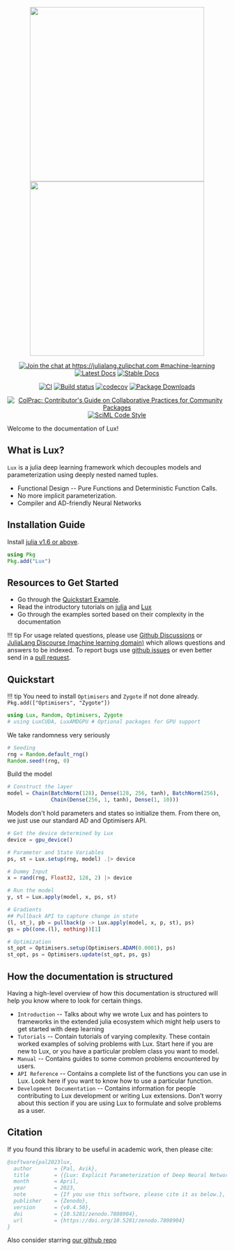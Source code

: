 <p align="center">
    <img width="400px" src="assets/lux-logo.svg#gh-light-mode-only"/>
    <img width="400px" src="assets/lux-logo-dark.svg#gh-dark-mode-only"/>
</p>

<div align="center">

[![Join the chat at https://julialang.zulipchat.com #machine-learning](https://img.shields.io/static/v1?label=Zulip&message=chat&color=9558b2&labelColor=389826)](https://julialang.zulipchat.com/#narrow/stream/machine-learning)
[![Latest Docs](https://img.shields.io/badge/docs-latest-blue.svg)](http://lux.csail.mit.edu/dev/)
[![Stable Docs](https://img.shields.io/badge/docs-stable-blue.svg)](http://lux.csail.mit.edu/stable/)

[![CI](https://github.com/avik-pal/Lux.jl/actions/workflows/CI.yml/badge.svg)](https://github.com/avik-pal/Lux.jl/actions/workflows/CI.yml)
[![Build status](https://img.shields.io/buildkite/ba1f9622add5978c2d7b194563fd9327113c9c21e5734be20e/main.svg?label=gpu)](https://buildkite.com/julialang/lux-dot-jl)
[![codecov](https://codecov.io/gh/LuxDL/Lux.jl/branch/main/graph/badge.svg?token=IMqBM1e3hz)](https://codecov.io/gh/LuxDL/Lux.jl)
[![Package Downloads](https://shields.io/endpoint?url=https://pkgs.genieframework.com/api/v1/badge/Lux)](https://pkgs.genieframework.com?packages=Lux)

[![ColPrac: Contributor's Guide on Collaborative Practices for Community Packages](https://img.shields.io/badge/ColPrac-Contributor's%20Guide-blueviolet)](https://github.com/SciML/ColPrac)
[![SciML Code Style](https://img.shields.io/static/v1?label=code%20style&message=SciML&color=9558b2&labelColor=389826)](https://github.com/SciML/SciMLStyle)

</div>

Welcome to the documentation of Lux!

## What is Lux?

`Lux` is a julia deep learning framework which decouples models and parameterization using
deeply nested named tuples.

- Functional Design -- Pure Functions and Deterministic Function Calls.
- No more implicit parameterization.
- Compiler and AD-friendly Neural Networks

## Installation Guide

Install [julia v1.6 or above](https://julialang.org/downloads/).

```julia
using Pkg
Pkg.add("Lux")
```

## Resources to Get Started

- Go through the [Quickstart Example](#quickstart).
- Read the introductory tutorials on
  [julia](https://jump.dev/JuMP.jl/stable/tutorials/getting_started/getting_started_with_julia/#Getting-started-with-Julia)
  and [Lux](introduction/overview.md)
- Go through the examples sorted based on their complexity in the documentation

!!! tip
    For usage related questions, please use
    [Github Discussions](https://github.com/avik-pal/Lux.jl/discussions) or
    [JuliaLang Discourse (machine learning domain)](https://discourse.julialang.org/c/domain/ml/)
    which allows questions and answers to be indexed. To report bugs use
    [github issues](https://github.com/LuxDL/Lux.jl/issues) or even better send in a
    [pull request](https://github.com/LuxDL/Lux.jl/pulls).

## Quickstart

!!! tip
    You need to install `Optimisers` and `Zygote` if not done already.
    `Pkg.add(["Optimisers", "Zygote"])`

```julia
using Lux, Random, Optimisers, Zygote
# using LuxCUDA, LuxAMDGPU # Optional packages for GPU support
```

We take randomness very seriously

```julia
# Seeding
rng = Random.default_rng()
Random.seed!(rng, 0)
```

Build the model

```julia
# Construct the layer
model = Chain(BatchNorm(128), Dense(128, 256, tanh), BatchNorm(256),
              Chain(Dense(256, 1, tanh), Dense(1, 10)))
```

Models don't hold parameters and states so initialize them. From there on, we just use our
standard AD and Optimisers API.

```julia
# Get the device determined by Lux
device = gpu_device()

# Parameter and State Variables
ps, st = Lux.setup(rng, model) .|> device

# Dummy Input
x = rand(rng, Float32, 128, 2) |> device

# Run the model
y, st = Lux.apply(model, x, ps, st)

# Gradients
## Pullback API to capture change in state
(l, st_), pb = pullback(p -> Lux.apply(model, x, p, st), ps)
gs = pb((one.(l), nothing))[1]

# Optimization
st_opt = Optimisers.setup(Optimisers.ADAM(0.0001), ps)
st_opt, ps = Optimisers.update(st_opt, ps, gs)
```

## How the documentation is structured

Having a high-level overview of how this documentation is structured will help you know
where to look for certain things.

- `Introduction` -- Talks about why we wrote Lux and has pointers to frameworks in the
  extended julia ecosystem which might help users to get started with deep learning
- `Tutorials` -- Contain tutorials of varying complexity. These contain worked examples of
  solving problems with Lux. Start here if you are new to Lux, or you have a particular
  problem class you want to model.
- `Manual` -- Contains guides to some common problems encountered by users.
- `API Reference` -- Contains a complete list of the functions you can use in Lux. Look here
  if you want to know how to use a particular function.
- `Development Documentation` -- Contains information for people contributing to Lux
  development or writing Lux extensions. Don't worry about this section if you are using Lux
  to formulate and solve problems as a user.

## Citation

If you found this library to be useful in academic work, then please cite:

```bibtex
@software{pal2023lux,
  author       = {Pal, Avik},
  title        = {{Lux: Explicit Parameterization of Deep Neural Networks in Julia}},
  month        = April,
  year         = 2023,
  note         = {If you use this software, please cite it as below.},
  publisher    = {Zenodo},
  version      = {v0.4.50},
  doi          = {10.5281/zenodo.7808904},
  url          = {https://doi.org/10.5281/zenodo.7808904}
}
```

Also consider starring [our github repo](https://github.com/LuxDL/Lux.jl)
